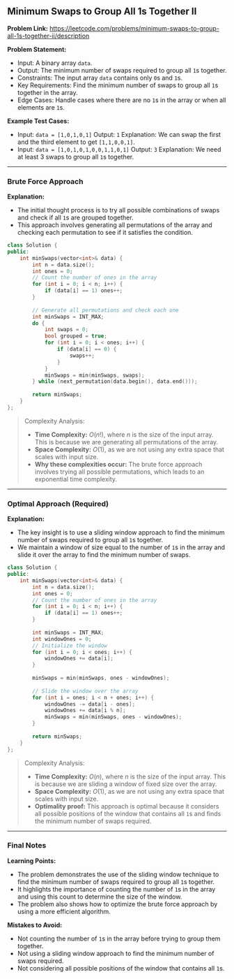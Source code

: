 ## Minimum Swaps to Group All 1s Together II
**Problem Link:** https://leetcode.com/problems/minimum-swaps-to-group-all-1s-together-ii/description

**Problem Statement:**
- Input: A binary array `data`.
- Output: The minimum number of swaps required to group all `1`s together.
- Constraints: The input array `data` contains only `0`s and `1`s.
- Key Requirements: Find the minimum number of swaps to group all `1`s together in the array.
- Edge Cases: Handle cases where there are no `1`s in the array or when all elements are `1`s.

**Example Test Cases:**
- Input: `data = [1,0,1,0,1]`
  Output: `1`
  Explanation: We can swap the first and the third element to get `[1,1,0,0,1]`.
- Input: `data = [1,0,1,0,1,0,0,1,1,0,1]`
  Output: `3`
  Explanation: We need at least 3 swaps to group all `1`s together.

---

### Brute Force Approach
**Explanation:**
- The initial thought process is to try all possible combinations of swaps and check if all `1`s are grouped together.
- This approach involves generating all permutations of the array and checking each permutation to see if it satisfies the condition.

```cpp
class Solution {
public:
    int minSwaps(vector<int>& data) {
        int n = data.size();
        int ones = 0;
        // Count the number of ones in the array
        for (int i = 0; i < n; i++) {
            if (data[i] == 1) ones++;
        }
        
        // Generate all permutations and check each one
        int minSwaps = INT_MAX;
        do {
            int swaps = 0;
            bool grouped = true;
            for (int i = 0; i < ones; i++) {
                if (data[i] == 0) {
                    swaps++;
                }
            }
            minSwaps = min(minSwaps, swaps);
        } while (next_permutation(data.begin(), data.end()));
        
        return minSwaps;
    }
};
```

> Complexity Analysis:
> - **Time Complexity:** $O(n!)$, where $n$ is the size of the input array. This is because we are generating all permutations of the array.
> - **Space Complexity:** $O(1)$, as we are not using any extra space that scales with input size.
> - **Why these complexities occur:** The brute force approach involves trying all possible permutations, which leads to an exponential time complexity.

---

### Optimal Approach (Required)
**Explanation:**
- The key insight is to use a sliding window approach to find the minimum number of swaps required to group all `1`s together.
- We maintain a window of size equal to the number of `1`s in the array and slide it over the array to find the minimum number of swaps.

```cpp
class Solution {
public:
    int minSwaps(vector<int>& data) {
        int n = data.size();
        int ones = 0;
        // Count the number of ones in the array
        for (int i = 0; i < n; i++) {
            if (data[i] == 1) ones++;
        }
        
        int minSwaps = INT_MAX;
        int windowOnes = 0;
        // Initialize the window
        for (int i = 0; i < ones; i++) {
            windowOnes += data[i];
        }
        
        minSwaps = min(minSwaps, ones - windowOnes);
        
        // Slide the window over the array
        for (int i = ones; i < n + ones; i++) {
            windowOnes -= data[i - ones];
            windowOnes += data[i % n];
            minSwaps = min(minSwaps, ones - windowOnes);
        }
        
        return minSwaps;
    }
};
```

> Complexity Analysis:
> - **Time Complexity:** $O(n)$, where $n$ is the size of the input array. This is because we are sliding a window of fixed size over the array.
> - **Space Complexity:** $O(1)$, as we are not using any extra space that scales with input size.
> - **Optimality proof:** This approach is optimal because it considers all possible positions of the window that contains all `1`s and finds the minimum number of swaps required.

---

### Final Notes
**Learning Points:**
- The problem demonstrates the use of the sliding window technique to find the minimum number of swaps required to group all `1`s together.
- It highlights the importance of counting the number of `1`s in the array and using this count to determine the size of the window.
- The problem also shows how to optimize the brute force approach by using a more efficient algorithm.

**Mistakes to Avoid:**
- Not counting the number of `1`s in the array before trying to group them together.
- Not using a sliding window approach to find the minimum number of swaps required.
- Not considering all possible positions of the window that contains all `1`s.